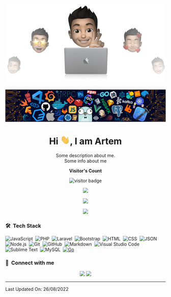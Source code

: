 <p align="center"><img src="https://raw.githubusercontent.com/KevinPatel04/KevinPatel04/master/cover-thompson.png"></p>
<p align="center"><img src="https://raw.githubusercontent.com/KevinPatel04/KevinPatel04/master/header.png"></p>

<h1 align="center">Hi <img src="https://raw.githubusercontent.com/KevinPatel04/KevinPatel04/master/Hi.gif" width="30px">, I am Artem</h1>

<p align="center" width="150px"> Some description about me. <br>Some info about me</p>

<p align="center"><b>Visitor's Count</b></p>
<p align="center"><img src="https://profile-counter.glitch.me/%7BArtemNehoda%7D/count.svg" alt="visitor badge"/></p>
<p align="center"><img src="https://github-readme-stats.vercel.app/api/top-langs/?username=ArtemNehoda&layout=compact&hide=TSQL&theme=chartreuse-dark"></p>
<p align="center" ><img src="https://github-readme-stats.vercel.app/api?username=ArtemNehoda&count_private=true&show_icons=true&&theme=chartreuse-dark&include_all_commits=true" width="400"></p> 
<p align="center" ><img src="https://github-readme-streak-stats.herokuapp.com?user=ArtemNehoda&theme=chartreuse-dark"></p>

### 🛠 &nbsp;Tech Stack

![JavaScript](https://img.shields.io/badge/-JavaScript-05122A?style=flat&logo=javascript)&nbsp;
![PHP](https://img.shields.io/badge/-PHP-05122A?style=flat&logo=php&logoColor=777BB4)&nbsp;
![Laravel](https://img.shields.io/badge/-Laravel-05122A?style=flat&logo=laravel&logoColor=FF2D20)&nbsp;
![Bootstrap](https://img.shields.io/badge/-Bootstrap-05122A?style=flat&logo=bootstrap&logoColor=563D7C)&nbsp;
![HTML](https://img.shields.io/badge/-HTML-05122A?style=flat&logo=HTML5)&nbsp;
![CSS](https://img.shields.io/badge/-CSS-05122A?style=flat&logo=CSS3&logoColor=1572B6)&nbsp;
![JSON](https://img.shields.io/badge/-JSON-05122A?style=flat&logo=json&logoColor=000000)&nbsp;
![Node.js](https://img.shields.io/badge/-Node.js-05122A?style=flat&logo=node.js&logoColor=339933)&nbsp;
![Git](https://img.shields.io/badge/-Git-05122A?style=flat&logo=git)&nbsp;
![GitHub](https://img.shields.io/badge/-GitHub-05122A?style=flat&logo=github)&nbsp;
![Markdown](https://img.shields.io/badge/-Markdown-05122A?style=flat&logo=markdown)&nbsp;
![Visual Studio Code](https://img.shields.io/badge/-Visual%20Studio%20Code-05122A?style=flat&logo=visual-studio-code&logoColor=007ACC)&nbsp;
![Sublime Text](https://img.shields.io/badge/-Sublime%20Text-05122A?style=flat&logo=sublime-text&logoColor=FF9800)&nbsp;
![MySQL](https://img.shields.io/badge/-MySQL-05122A?style=flat&logo=mysql&logoColor=4479A1)&nbsp;
<a href='https://github.com/shivamkapasia0' target="_blank"><img alt='Go' src='https://img.shields.io/badge/Golang-100000?style=flat&logo=Go&logoColor=white&labelColor=233E56&color=233E56'/></a>


### :link: &nbsp;Connect with me

<p align="center">
<a href="https://it.linkedin.com/in/artem-nehoda-925487165"><img src="https://img.shields.io/badge/-Artem%20Nehoda-0077B5?style=for-the-badge&logo=Linkedin&logoColor=white"/></a>
<a href="https://instagram.com/artiom.nhd"><img src="https://img.shields.io/badge/-artiom.nhd-E4405F?style=for-the-badge&logo=Instagram&logoColor=white"/></a>
</p>

---

Last Updated On: 26/08/2022
